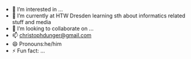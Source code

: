 - 👀 I’m interested in ...
- 🌱 I’m currently at HTW Dresden learning sth about informatics related stuff and media
- 💞️ I’m looking to collaborate on ...
- 📫 christophdunger@gmail.com
- 😄 Pronouns:he/him
- ⚡ Fun fact: ...

<!---
kruetztopf/kruetztopf is a ✨ special ✨ repository because its `README.md` (this file) appears on your GitHub profile.
You can click the Preview link to take a look at your changes.
--->
